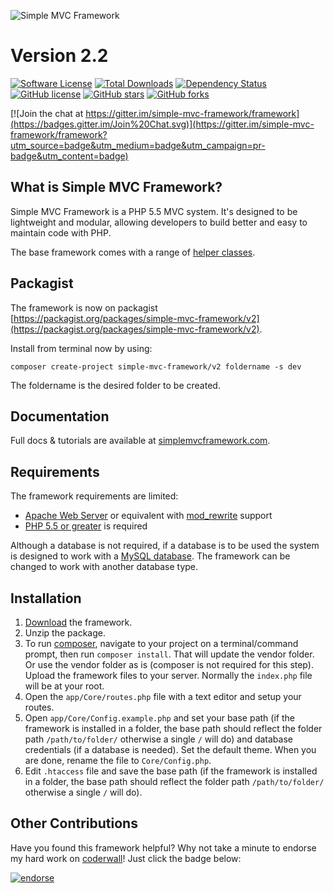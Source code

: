 ![Simple MVC Framework](http://simplemvcframework.com/app/templates/publicthemes/smvc/images/logo.png)

# Version 2.2

[![Software License](http://img.shields.io/badge/License-BSD--3-brightgreen.svg?style=flat-square)](LICENSE)
[![Total Downloads](https://img.shields.io/packagist/dt/simple-mvc-framework/v2.svg?style=flat-square)](https://packagist.org/packages/simple-mvc-framework/v2)
[![Dependency Status](https://www.versioneye.com/user/projects/554367f738331321e2000005/badge.svg?style=flat)](https://www.versioneye.com/user/projects/554367f738331321e2000005)
[![GitHub license](https://img.shields.io/badge/license-MIT-blue.svg)](https://raw.githubusercontent.com/simple-mvc-framework/v2/master/license.txt)
[![GitHub stars](https://img.shields.io/github/stars/simple-mvc-framework/framework.svg)](https://github.com/simple-mvc-framework/framework/stargazers)
[![GitHub forks](https://img.shields.io/github/forks/simple-mvc-framework/framework.svg)](https://github.com/simple-mvc-framework/framework/network)

[![Join the chat at https://gitter.im/simple-mvc-framework/framework](https://badges.gitter.im/Join%20Chat.svg)](https://gitter.im/simple-mvc-framework/framework?utm_source=badge&utm_medium=badge&utm_campaign=pr-badge&utm_content=badge)

## What is Simple MVC Framework?

Simple MVC Framework is a PHP 5.5 MVC system. It's designed to be lightweight and modular, allowing developers to build better and easy to maintain code with PHP.

The base framework comes with a range of [helper classes](https://github.com/simple-mvc-framework/framework/tree/master/app/Helpers).

## Packagist

The framework is now on packagist [https://packagist.org/packages/simple-mvc-framework/v2](https://packagist.org/packages/simple-mvc-framework/v2).

Install from terminal now by using:

```
composer create-project simple-mvc-framework/v2 foldername -s dev
```

The foldername is the desired folder to be created.

## Documentation

Full docs & tutorials are available at [simplemvcframework.com](http://simplemvcframework.com).

## Requirements

The framework requirements are limited:

- [Apache Web Server](https://httpd.apache.org/) or equivalent with [mod_rewrite](http://httpd.apache.org/docs/current/mod/mod_rewrite.html) support
- [PHP 5.5 or greater](http://php.net/downloads.php) is required

Although a database is not required, if a database is to be used the system is designed to work with a [MySQL database](http://www.mysql.com/). The framework can be changed to work with another database type.

## Installation

1. [Download](https://github.com/simple-mvc-framework/framework/archive/master.zip) the framework.
2. Unzip the package.
3. To run [composer](https://getcomposer.org/), navigate to your project on a terminal/command prompt, then run `composer install`. That will update the vendor folder. Or use the vendor folder as is (composer is not required for this step).
Upload the framework files to your server. Normally the `index.php` file will be at your root.
4. Open the `app/Core/routes.php` file with a text editor and setup your routes.
5. Open `app/Core/Config.example.php` and set your base path (if the framework is installed in a folder, the base path should reflect the folder path `/path/to/folder/` otherwise a single `/` will do) and database credentials (if a database is needed). Set the default theme. When you are done, rename the file to `Core/Config.php`.
6. Edit `.htaccess` file and save the base path (if the framework is installed in a folder, the base path should reflect the folder path `/path/to/folder/` otherwise a single `/` will do).

## Other Contributions

Have you found this framework helpful? Why not take a minute to endorse my hard work on [coderwall](https://coderwall.com/daveismynamecom)! Just click the badge below:

[![endorse](https://api.coderwall.com/daveismynamecom/endorsecount.png)](https://coderwall.com/daveismynamecom)
